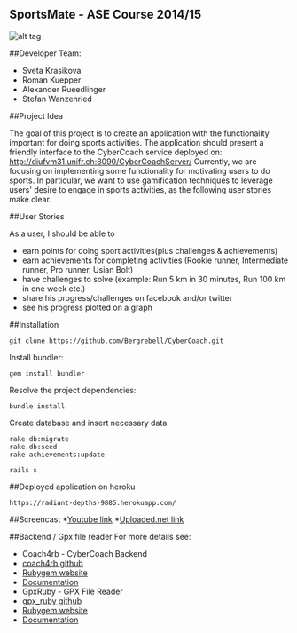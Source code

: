 SportsMate - ASE Course 2014/15
--------------------------------------------

![alt tag](https://raw.github.com/Bergrebell/CyberCoach/dev/sportsmate.png)



##Developer Team:
- Sveta Krasikova
- Roman Kuepper
- Alexander Rueedlinger
- Stefan Wanzenried

##Project Idea

The goal of this project is to create an application with the functionality important for doing sports activities.
The application should present a friendly interface to the CyberCoach service deployed on: http://diufvm31.unifr.ch:8090/CyberCoachServer/
Currently, we are focusing on implementing some functionality for motivating users to do sports.
In particular, we want to use gamification techniques to leverage users' desire to engage in sports activities, as the following user stories make clear.

##User Stories

As a user, I should be able to
- earn points for doing sport activities(plus challenges & achievements)
- earn achievements for completing activities (Rookie runner, Intermediate runner, Pro runner, Usian Bolt)
- have challenges to solve (example: Run 5 km in 30 minutes, Run 100 km in one week etc.)
- share his progress/challenges on facebook and/or twitter
- see his progress plotted on a graph

##Installation
```
git clone https://github.com/Bergrebell/CyberCoach.git
```

Install bundler:
```
gem install bundler
```

Resolve the project dependencies:
```
bundle install
```

Create database and insert necessary data:
```
rake db:migrate
rake db:seed
rake achievements:update
```

```
rails s
```

##Deployed application on heroku

```
https://radiant-depths-9885.herokuapp.com/
```
##Screencast
  *[Youtube link](https://www.youtube.com/watch?v=wwxmPIA2sm0)
  *[Uploaded.net link](http://uploaded.net/file/oxe3jtl1)

##Backend / Gpx file reader
For more details see:

* Coach4rb - CyberCoach Backend
 * [coach4rb github](https://github.com/lexruee/coach4rb)
 * [Rubygem website](http://rubygems.org/gems/coach4rb)
 * [Documentation](http://lexruee.github.io/coach4rb/doc/frames.html#!file.README.html)
* GpxRuby - GPX File Reader
 * [gpx_ruby github](https://github.com/lexruee/gpx_ruby)
 * [Rubygem website](http://rubygems.org/gems/gpx_ruby)
 * [Documentation](http://lexruee.github.io/gpx_ruby/doc/frames.html#!file.README.html)
